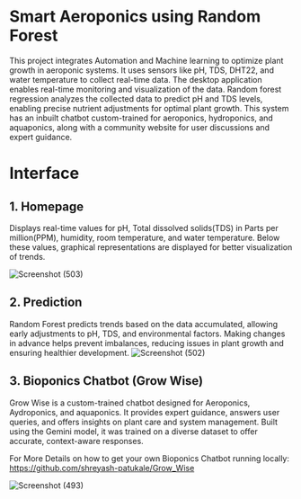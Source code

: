 # Smart Aeroponics using Random Forest
This project integrates Automation and Machine learning to optimize plant growth in aeroponic systems. It uses sensors like pH, TDS, DHT22, and water temperature to collect real-time data. The desktop application enables real-time monitoring and visualization of the data. Random forest regression analyzes the collected data to predict pH and TDS levels, enabling precise nutrient adjustments for optimal plant growth.  This system has an inbuilt chatbot custom-trained for aeroponics, hydroponics, and aquaponics, along with a community website for user discussions and expert guidance.

# Interface
## 1. Homepage
Displays real-time values for pH, Total dissolved solids(TDS) in Parts per million(PPM), humidity, room temperature, and water temperature. Below these values, graphical representations are displayed for better visualization of trends.

![Screenshot (503)](https://github.com/user-attachments/assets/13494c9b-d204-48df-b765-7cf1de593242)

## 2. Prediction
Random Forest predicts trends based on the data accumulated, allowing early adjustments to pH, TDS, and environmental factors. Making changes in advance helps prevent imbalances, reducing issues in plant growth and ensuring healthier development.
![Screenshot (502)](https://github.com/user-attachments/assets/f78f05d8-35fd-4f42-bd84-226c26d08c3b)

## 3. Bioponics Chatbot (Grow Wise)
Grow Wise is a custom-trained chatbot designed for Aeroponics, Aydroponics, and aquaponics. It provides expert guidance, answers user queries, and offers insights on plant care and system management. Built using the Gemini model, it was trained on a diverse dataset to offer accurate, context-aware responses.

For More Details on how to get your own Bioponics Chatbot running locally: https://github.com/shreyash-patukale/Grow_Wise

![Screenshot (493)](https://github.com/user-attachments/assets/861ff224-2254-4b3f-aaf4-fa9cee9e4327)

